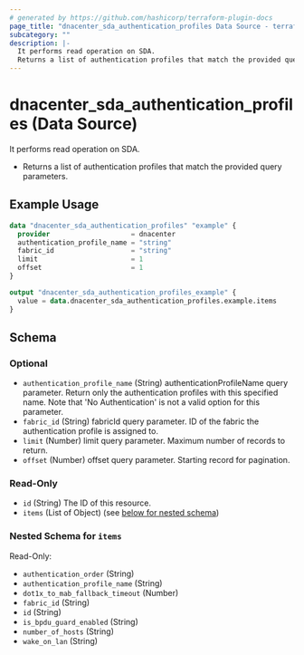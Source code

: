 ```yaml
---
# generated by https://github.com/hashicorp/terraform-plugin-docs
page_title: "dnacenter_sda_authentication_profiles Data Source - terraform-provider-dnacenter"
subcategory: ""
description: |-
  It performs read operation on SDA.
  Returns a list of authentication profiles that match the provided query parameters.
---
```


# dnacenter_sda_authentication_profiles (Data Source)

It performs read operation on SDA.

- Returns a list of authentication profiles that match the provided query parameters.

## Example Usage

```terraform
data "dnacenter_sda_authentication_profiles" "example" {
  provider                    = dnacenter
  authentication_profile_name = "string"
  fabric_id                   = "string"
  limit                       = 1
  offset                      = 1
}

output "dnacenter_sda_authentication_profiles_example" {
  value = data.dnacenter_sda_authentication_profiles.example.items
}
```

<!-- schema generated by tfplugindocs -->
## Schema

### Optional

- `authentication_profile_name` (String) authenticationProfileName query parameter. Return only the authentication profiles with this specified name. Note that 'No Authentication' is not a valid option for this parameter.
- `fabric_id` (String) fabricId query parameter. ID of the fabric the authentication profile is assigned to.
- `limit` (Number) limit query parameter. Maximum number of records to return.
- `offset` (Number) offset query parameter. Starting record for pagination.

### Read-Only

- `id` (String) The ID of this resource.
- `items` (List of Object) (see [below for nested schema](#nestedatt--items))

<a id="nestedatt--items"></a>
### Nested Schema for `items`

Read-Only:

- `authentication_order` (String)
- `authentication_profile_name` (String)
- `dot1x_to_mab_fallback_timeout` (Number)
- `fabric_id` (String)
- `id` (String)
- `is_bpdu_guard_enabled` (String)
- `number_of_hosts` (String)
- `wake_on_lan` (String)
